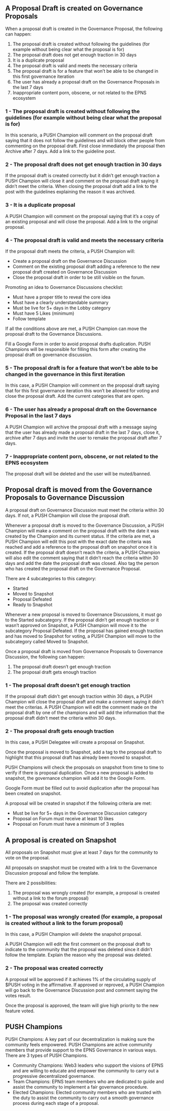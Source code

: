 ## A Proposal Draft is created on Governance Proposals
When a proposal draft is created in the Governance Proposal, the following can happen:

1. The proposal draft is created without following the guidelines (for example without being clear what the proposal is for)
2. The proposal draft does not get enough traction in 30 days
3. It is a duplicate proposal
4. The proposal draft is valid and meets the necessary criteria
5. The proposal draft is for a feature that won’t be able to be changed in this first governance iteration
6. The user has already a proposal draft on the Governance Proposals in the last 7 days
7. Inappropriate content porn, obscene, or not related to the EPNS ecosystem

### 1 - The proposal draft is created without following the guidelines (for example without being clear what the proposal is for)

In this scenario, a PUSH Champion will comment on the proposal draft saying that it does not follow the guidelines and will block other people from commenting on the proposal draft. First close immediately the proposal then Archive after 7 days. Add a link to the guideline post.

### 2 - The proposal draft does not get enough traction in 30 days

If the proposal draft is created correctly but it didn’t get enough traction a PUSH Champion will close it and comment on the proposal draft saying it didn’t meet the criteria. When closing the proposal draft add a link to the post with the guidelines explaining the reason it was archived.

### 3 - It is a duplicate proposal

A PUSH Champion will comment on the proposal saying that it’s a copy of an existing proposal and will close the proposal. Add a link to the original proposal.

### 4 - The proposal draft is valid and meets the necessary criteria

If the proposal draft meets the criteria, a PUSH Champion will:

- Create a proposal draft on the Governance Discussion
- Comment on the existing proposal draft adding a reference to the new proposal draft created on Governance Discussion
- Close the proposal draft in order to be still visible on the forum.

Promoting an idea to Governance Discussions checklist:

- Must have a proper title to reveal the core idea
- Must have a clearly understandable summary
- Must be live for 5+ days in the Lobby category
- Must have 5 Likes (minimum)
- Follow template

If all the conditions above are met, a PUSH Champion can move the proposal draft to the Governance Discussions.

Fill a Google Form in order to avoid proposal drafts duplication. PUSH Champions will be responsible for filling this form after creating the proposal draft on governance discussion.

### 5 - The proposal draft is for a feature that won’t be able to be changed in the governance in this first iteration

In this case, a PUSH Champion will comment on the proposal draft saying that for this first governance iteration this won’t be allowed for voting and close the proposal draft. Add the current categories that are open.

### 6 - The user has already a proposal draft on the Governance Proposal in the last 7 days

A PUSH Champion will archive the proposal draft with a message saying that the user has already made a proposal draft in the last 7 days, close it, archive after 7 days and invite the user to remake the proposal draft after 7 days.

### 7 - Inappropriate content porn, obscene, or not related to the EPNS ecosystem

The proposal draft will be deleted and the user will be muted/banned.

## Proposal draft is moved from the Governance Proposals to Governance Discussion

A proposal draft on Governance Discussion must meet the criteria within 30 days. If not, a PUSH Champion will close the proposal draft.

Whenever a proposal draft is moved to the Governance Discussion, a PUSH Champion will make a comment on the proposal draft with the date it was created by the Champion and its current status. If the criteria are met, a PUSH Champion will edit this post with the exact date the criteria was reached and add a reference to the proposal draft on snapshot once it is created. If the proposal draft doesn’t reach the criteria, a PUSH Champion will also edit the comment saying that it didn’t reach the criteria within 30 days and add the date the proposal draft was closed. Also tag the person who has created the proposal draft on the Governance Proposal.

There are 4 subcategories to this category:

- Started
- Moved to Snapshot
- Proposal Defeated
- Ready to Snapshot

Whenever a new proposal is moved to Governance Discussions, it must go to the Started subcategory. If the proposal didn’t get enough traction or it wasn’t approved on Snapshot, a PUSH Champion will move it to the subcategory Proposal Defeated. If the proposal has gained enough traction and has moved to Snapshot for voting, a PUSH Champion will move to the subcategory called Moved to Snapshot.

Once a proposal draft is moved from Governance Proposals to Governance Discussion, the following can happen:

1. The proposal draft doesn’t get enough traction
2. The proposal draft gets enough traction

### 1 - The proposal draft doesn’t get enough traction

If the proposal draft didn’t get enough traction within 30 days, a PUSH Champion will close the proposal draft and make a comment saying it didn’t meet the criterias. A PUSH Champion will edit the comment made on the proposal draft by one of the champions and will add the information that the proposal draft didn’t meet the criteria within 30 days.

### 2 - The proposal draft gets enough traction

In this case, a PUSH Delegatee will create a proposal on Snapshot.

Once the proposal is moved to Snapshot, add a tag to the proposal draft to highlight that this proposal draft has already been moved to snapshot.

PUSH Champions will check the proposals on snapshot from time to time to verify if there is proposal duplication. Once a new proposal is added to snapshot, the governance champion will add it to the Google Form.

Google Form must be filled out to avoid duplication after the proposal has been created on snapshot.

A proposal will be created in snapshot if the following criteria are met:

- Must be live for 5+ days in the Governance Discussion category
- Proposal on Forum must receive at least 10 likes
- Proposal on Forum must have a minimum of 3 replies

## A proposal is created on Snapshot

All proposals on Snapshot must give at least 7 days for the community to vote on the proposal.

All proposals on snapshot must be created with a link to the Governance Discussion proposal and follow the template.

There are 2 possibilities:

1. The proposal was wrongly created (for example, a proposal is created without a link to the forum proposal)
2. The proposal was created correctly

### 1 - The proposal was wrongly created (for example, a proposal is created without a link to the forum proposal)

In this case, a PUSH Champion will delete the snapshot proposal.

A PUSH Champion will edit the first comment on the proposal draft to indicate to the community that the proposal was deleted since it didn’t follow the template. Explain the reason why the proposal was deleted.

### 2 - The proposal was created correctly

A proposal will be approved if it achieves 1% of the circulating supply of $PUSH voting in the affirmative. If approved or reproved, a PUSH Champion will go back to the Governance Discussion post and comment saying the votes result.

Once the proposal is approved, the team will give high priority to the new feature voted.

## PUSH Champions

PUSH  Champions: A key part of our decentralization is making sure the community feels empowered. PUSH Champions are active community members that provide support to the EPNS Governance in various ways. There are 3 types of PUSH Champions.

- Community Champions: Web3 leaders who support the visions of EPNS and are willing to educate and empower the community to carry out a progressive decentralized governance.
- Team Champions: EPNS team members who are dedicated to guide and assist the community to implement a fair governance procedure.
- Elected Champions: Elected community members who are trusted with the duty to assist the community to carry out a smooth governance process during each stage of a proposal.


